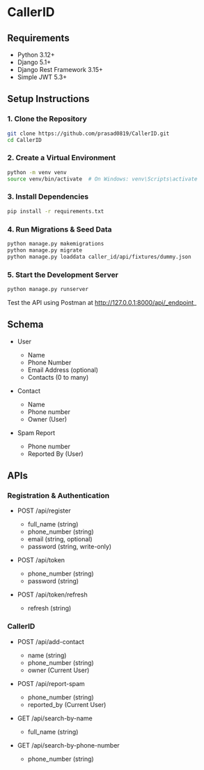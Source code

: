 # CallerID
 
## Requirements

- Python 3.12+
- Django 5.1+
- Django Rest Framework 3.15+
- Simple JWT 5.3+

## Setup Instructions

### 1. Clone the Repository

```bash
git clone https://github.com/prasad0819/CallerID.git
cd CallerID
```

### 2. Create a Virtual Environment

```bash
python -m venv venv
source venv/bin/activate  # On Windows: venv\Scripts\activate
```

### 3. Install Dependencies

```bash
pip install -r requirements.txt
```

### 4. Run Migrations & Seed Data

```bash
python manage.py makemigrations
python manage.py migrate
python manage.py loaddata caller_id/api/fixtures/dummy.json
```

### 5. Start the Development Server

```bash
python manage.py runserver
```

Test the API using Postman at http://127.0.0.1:8000/api/_endpoint_

## Schema

- User
    - Name
    - Phone Number
    - Email Address (optional)
    - Contacts (0 to many)

- Contact
    - Name
    - Phone number
    - Owner (User)

- Spam Report
    - Phone number
    - Reported By (User)

## APIs

### Registration & Authentication

- POST /api/register
    - full_name (string)
    - phone_number (string)
    - email (string, optional)
    - password (string, write-only)

- POST /api/token
    - phone_number (string)
    - password (string)

- POST /api/token/refresh
    - refresh (string)

### CallerID

- POST /api/add-contact
    - name (string)
    - phone_number (string)
    - owner (Current User)

- POST /api/report-spam
    - phone_number (string)
    - reported_by (Current User)

- GET /api/search-by-name
    - full_name (string)

- GET /api/search-by-phone-number
    - phone_number (string)


